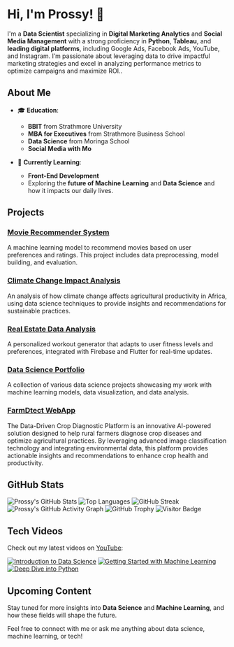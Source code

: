 # Hi, I'm Prossy! 👋

I'm a **Data Scientist** specializing in **Digital Marketing Analytics** and **Social Media Management** with a strong proficiency in **Python**, **Tableau**, and **leading digital platforms**, including Google Ads, Facebook Ads, YouTube, and Instagram. I’m passionate about leveraging data to drive impactful marketing strategies and excel in analyzing performance metrics to optimize campaigns and maximize ROI..

## About Me

- 🎓 **Education**:  
  - **BBIT** from Strathmore University  
  - **MBA for Executives** from Strathmore Business School  
  - **Data Science** from Moringa School
  - **Social Media with Mo**

- 🌱 **Currently Learning**:  
  - **Front-End Development**  
  - Exploring the **future of Machine Learning** and **Data Science** and how it impacts our daily lives.



## Projects

### [Movie Recommender System](https://github.com/prossykamau/movie-recommender)
A machine learning model to recommend movies based on user preferences and ratings. This project includes data preprocessing, model building, and evaluation.

### [Climate Change Impact Analysis](https://github.com/prossykamau/climate-change-impact)
An analysis of how climate change affects agricultural productivity in Africa, using data science techniques to provide insights and recommendations for sustainable practices.

### [Real Estate Data Analysis](https://github.com/prossykamau/Real-Estate-Data-Analysis-Project)
A personalized workout generator that adapts to user fitness levels and preferences, integrated with Firebase and Flutter for real-time updates.

### [Data Science Portfolio](https://github.com/prossykamau/data-science-portfolio)
A collection of various data science projects showcasing my work with machine learning models, data visualization, and data analysis.

### [FarmDtect WebApp](https://github.com/Abuz254/Farm_Dtect)
The Data-Driven Crop Diagnostic Platform is an innovative AI-powered solution designed to help rural farmers diagnose crop diseases and optimize agricultural practices. By leveraging advanced image classification technology and integrating environmental data, this platform provides actionable insights and recommendations to enhance crop health and productivity.

###

## GitHub Stats

![Prossy's GitHub Stats](https://github-readme-stats.vercel.app/api?username=prossykamau&show_icons=true&theme=radical)
![Top Languages](https://github-readme-stats.vercel.app/api/top-langs/?username=prossykamau&layout=compact&theme=radical)
![GitHub Streak](https://github-readme-streak-stats.herokuapp.com/?user=prossykamau&theme=radical)
![Prossy's GitHub Activity Graph](https://github-readme-activity-graph.cyclic.app/graph?username=prossykamau&theme=radical)
![GitHub Trophy](https://github-profile-trophy.vercel.app/?username=prossykamau&theme=radical)
![Visitor Badge](https://visitor-badge.glitch.me/badge?page_id=prossykamau.prossykamau)

## Tech Videos

Check out my latest videos on [YouTube](https://www.youtube.com/channel/your-channel-id):

[![Introduction to Data Science](https://img.youtube.com/vi/example1/0.jpg)](https://www.youtube.com/watch?v=example1)
[![Getting Started with Machine Learning](https://img.youtube.com/vi/example2/0.jpg)](https://www.youtube.com/watch?v=example2)
[![Deep Dive into Python](https://img.youtube.com/vi/example3/0.jpg)](https://www.youtube.com/watch?v=example3)

## Upcoming Content

Stay tuned for more insights into **Data Science** and **Machine Learning**, and how these fields will shape the future.

Feel free to connect with me or ask me anything about data science, machine learning, or tech!


